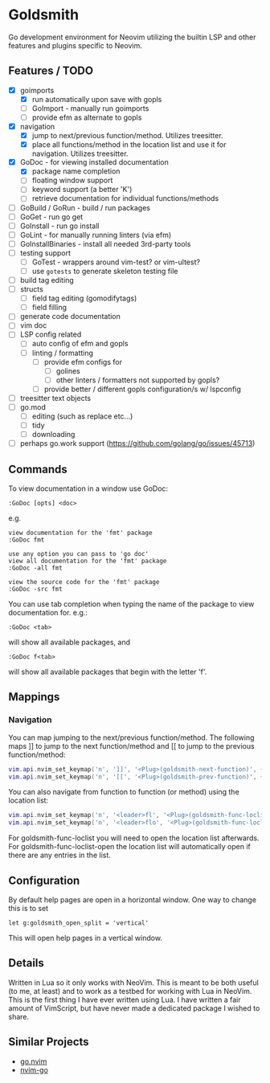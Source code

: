 # Goldsmith

Go development environment for Neovim utilizing the builtin LSP and other features and plugins specific to Neovim.

## Features / TODO
- [X] goimports
    - [X] run automatically upon save with gopls
    - [ ] GoImport - manually run goimports
    - [ ] provide efm as alternate to gopls
- [X] navigation
    - [X] jump to next/previous function/method. Utilizes treesitter.
    - [X] place all functions/method in the location list and use it for navigation. Utilizes treesitter.
- [X] GoDoc - for viewing installed documentation
    - [X] package name completion
    - [ ] floating window support
    - [ ] keyword support (a better 'K')
    - [ ] retrieve documentation for individual functions/methods
- [ ] GoBuild / GoRun - build / run packages
- [ ] GoGet - run go get
- [ ] GoInstall - run go install
- [ ] GoLint - for manually running linters (via efm)
- [ ] GoInstallBinaries - install all needed 3rd-party tools
- [ ] testing support
    - [ ] GoTest - wrappers around vim-test? or vim-ultest?
    - [ ] use `gotests` to generate skeleton testing file
- [ ] build tag editing
- [ ] structs
    - [ ] field tag editing (gomodifytags)
    - [ ] field filling
- [ ] generate code documentation
- [ ] vim doc
- [ ] LSP config related
    - [ ] auto config of efm and gopls
    - [ ] linting / formatting
        - [ ] provide efm configs for
            - [ ] golines
            - [ ] other linters / formatters not supported by gopls?
        - [ ] provide better / different gopls configuration/s w/ lspconfig
- [ ] treesitter text objects
- [ ] go.mod 
    - [ ] editing (such as replace etc...)
    - [ ] tidy
    - [ ] downloading
- [ ] perhaps go.work support (https://github.com/golang/go/issues/45713)

## Commands
To view documentation in a window use GoDoc:
```vim
:GoDoc [opts] <doc> 
```
e.g. 
```vim
view documentation for the 'fmt' package
:GoDoc fmt

use any option you can pass to 'go doc'
view all documentation for the 'fmt' package
:GoDoc -all fmt

view the source code for the 'fmt' package
:GoDoc -src fmt
```
You can use tab completion when typing the name of the package to view documentation for. e.g.:
```
:GoDoc <tab>
```
will show all available packages, and
```
:GoDoc f<tab>
```
will show all available packages that begin with the letter 'f'.

## Mappings

### Navigation
You can map jumping to the next/previous function/method. The following maps ]] to jump to the
next function/method and [[ to jump to the previous function/method:
```lua
vim.api.nvim_set_keymap('n', ']]', '<Plug>(goldsmith-next-function)', { silent = true })
vim.api.nvim_set_keymap('n', '[[', '<Plug>(goldsmith-prev-function)', { silent = true })
```
You can also navigate from function to function (or method) using the location list:
```lua
vim.api.nvim_set_keymap('n', '<leader>fl', '<Plug>(goldsmith-func-loclist)', { silent = true })
vim.api.nvim_set_keymap('n', '<leader>flo', '<Plug>(goldsmith-func-loclist-open)', { silent = true })
```
For goldsmith-func-loclist you will need to open the location list afterwards.  For goldsmith-func-loclist-open
the location list will automatically open if there are any entries in the list.

## Configuration
By default help pages are open in a horizontal window. One way to change this is to set
```vim
let g:goldsmith_open_split = 'vertical'
```
This will open help pages in a vertical window.

## Details
Written in Lua so it only works with NeoVim. This is meant to be both useful (to me, at least) and to work as a testbed
for working with Lua in NeoVim. This is the first thing I have ever written using Lua. I have written a fair amount of
VimScript, but have never made a dedicated package I wished to share.

## Similar Projects
* [go.nvim](https://github.com/ray-x/go.nvim)
* [nvim-go](https://github.com/crispgm/nvim-go)
